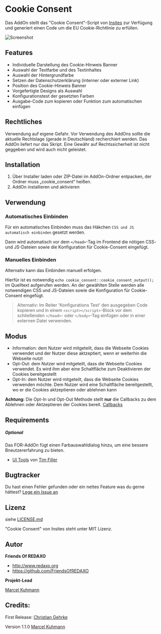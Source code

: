 # Cookie Consent

Das AddOn stellt das "Cookie Consent"-Script von [Insites](https://cookieconsent.insites.com) zur Verfügung und generiert einen Code um die EU Cookie-Richtlinie zu erfüllen.

![Screenshot](https://github.com/FriendsOfREDAXO/cookie_consent/blob/assets/cookie%20consent.png?raw=true)

## Features

- Individuelle Darstellung des Cookie-Hinweis Banner
- Auswahl der Textfarbe und des Textinhaltes
- Auswahl der Hintergrundfarbe
- Setzen der Datenschutzerklärung (interner oder externer Link)
- Position des Cookie-Hinweis Banner
- Vorgefertigte Designs als Auswahl
- Konfigurationstest der gesetzten Farben
- Ausgabe-Code zum kopieren oder Funktion zum automatischen einfügen

## Rechtliches
Verwendung auf eigene Gefahr. 
Vor Verwendung des AddOns sollte die aktuelle Rechtslage (gerade in Deutschland) recherchiert werden. Das AddOn liefert nur das Skript. Eine Gewähr auf Rechtssicherheit ist nicht geggeben und wird auch nicht geleistet. 

## Installation

1. Über Installer laden oder ZIP-Datei im AddOn-Ordner entpacken, der Ordner muss „cookie_consent“ heißen.
2. AddOn installieren und aktivieren

## Verwendung
### Automatisches Einbinden
Für ein automatisches Einbinden muss das Häkchen `CSS und JS automatisch einbinden` gesetzt werden.

Dann wird automatisch vor dem `</head>`-Tag im Frontend die nötigen CSS- und JS-Dateien sowie die Konfiguration für Cookie-Consent eingefügt.
### Manuelles Einbinden
Alternativ kann das Einbinden manuell erfolgen.

Hierfür ist es notwendig `echo cookie_consent::cookie_consent_output();` im Quelltext aufgerufen werden. An der gewählten Stelle werden alle notwendigen CSS und JS-Dateien sowie die Konfiguration für Cookie-Consent eingefügt.



> Alternativ: Im Reiter 'Konfigurations Test' den ausgegeben Code kopieren und in einem `<script></script>`-Block vor dem schließenden `</head>`- oder `</body>`-Tag einfügen oder in einer externen Datei verwenden. 

## Modus

- Information:
  dem Nutzer wird mitgeteilt, dass die Webseite Cookies verwendet und der Nutzer diese aktzeptiert, wenn er weiterhin die Webseite nutzt
- Opt-Out:
  dem Nutzer wird mitgeteilt, dass die Webseite Cookies verwendet. Es wird ihm aber eine Schaltfläche zum Deaktivieren der Cookies bereitgestellt 
- Opt-In:
  dem Nutzer wird mitgeteilt, dass die Webseite Cookies verwenden möchte. Dem Nutzer wird eine Schaltfläche bereitgestellt, wo er die Cookies aktzeptieren oder ablehnen kann
 
**Achtung:** Die Opt-In und Opt-Out Methode stellt **nur** die Callbacks zu dem Ablehnen oder Aktzeptieren der Cookies bereit. [Callbacks](https://cookieconsent.insites.com/documentation/disabling-cookies/)

## Requirements

##### Optional
Das FOR-AddOn fügt einen Farbauswahldialog hinzu, um eine bessere Bneutzererfahrung zu bieten. 
* [UI Tools](https://github.com/FriendsOfREDAXO/ui_tools) von [Tim Filler](https://github.com/elricco)

## Bugtracker

Du hast einen Fehler gefunden oder ein nettes Feature was du gerne hättest? [Lege ein Issue an](https://github.com/FriendsOfREDAXO/cookie_consent/issues)

## Lizenz

siehe [LICENSE.md](https://github.com/FriendsOfREDAXO/cookie_consent/blob/master/LICENSE)

"Cookie Consent" von Insites steht unter MIT Lizenz.

## Autor

**Friends Of REDAXO**

* http://www.redaxo.org
* https://github.com/FriendsOfREDAXO

**Projekt-Lead**

[Marcel Kuhmann](https://github.com/bloep)


## Credits:

First Release: [Christian Gehrke](https://github.com/chrison94)

Version 1.1.0 [Marcel Kuhmann](https://github.com/bloep)
